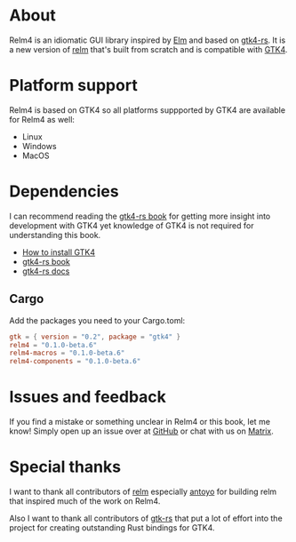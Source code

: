 # About

Relm4 is an idiomatic GUI library inspired by [Elm](https://elm-lang.org/) and based on [gtk4-rs](https://crates.io/crates/gtk4). 
It is a new version of [relm](https://github.com/antoyo/relm) that's built from scratch and is compatible with [GTK4](https://www.gtk.org/).

# Platform support

Relm4 is based on GTK4 so all platforms suppported by GTK4 are available for Relm4 as well:

+ Linux
+ Windows
+ MacOS

# Dependencies

I can recommend reading the [gtk4-rs book](https://gtk-rs.org/gtk4-rs/git/book/) for getting more insight into development with GTK4 yet knowledge of GTK4 is not required for understanding this book.

+ [How to install GTK4](https://www.gtk.org/docs/installations/)
+ [gtk4-rs book](https://gtk-rs.org/gtk4-rs/git/book/)
+ [gtk4-rs docs](https://gtk-rs.org/gtk4-rs/git/docs/gtk4/index.html)

## Cargo

Add the packages you need to your Cargo.toml:

```toml
gtk = { version = "0.2", package = "gtk4" }
relm4 = "0.1.0-beta.6"
relm4-macros = "0.1.0-beta.6"
relm4-components = "0.1.0-beta.6"
```

# Issues and feedback

If you find a mistake or something unclear in Relm4 or this book, let me know! Simply open up an issue over at [GitHub](https://github.com/AaronErhardt/relm4/issues) or chat with us on [Matrix](https://matrix.to/#/#relm4:matrix.org).

# Special thanks

I want to thank all contributors of [relm](https://github.com/antoyo/relm) especially [antoyo](https://github.com/antoyo) for building relm that inspired much of the work on Relm4.

Also I want to thank all contributors of [gtk-rs](https://gtk-rs.org/) that put a lot of effort into the project for creating outstanding Rust bindings for GTK4.